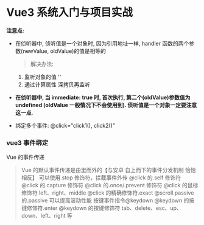 # Vue3 系统入门与项目实战

**注意点:**

- 在侦听器中, 侦听值是一个对象时, 因为引用地址一样, handler 函数的两个参数(newValue, oldValue)的值是相等的
  > 解决办法:
  1. 监听对象的值 ''
  2. 通过计算属性 深拷贝再监听
- **在侦听器中, 当 immediate: true 时, 首次执行, 第二个(oldValue)参数值为 undefined (oldValue 一般情况下不会使用到). 侦听值是一个对象一定要注意这一点.**

- 绑定多个事件: @click="click1(), click2()"

### vue3 事件绑定

Vue 的事件传递

> Vue 的默认事件传递是由里而外的【与安卓 自上而下的事件分发机制 恰恰相反】
> 可以使用.stop 修饰符，拦截事件外传
> @click 的.self 修饰符
> @click 的.capture 修饰符
> @click 的.once/.prevent 修饰符
> @click 的鼠标修饰符 left、right、middle
> @click 的精确修饰符.exact
> @scroll.passive 的.passive 可以提高滚动性能
> 按键事件指令@keydown
> @keydown 的按键修饰符.enter
> @keydown 的按键修饰符 tab、delete、esc、up、down、left、right 等
